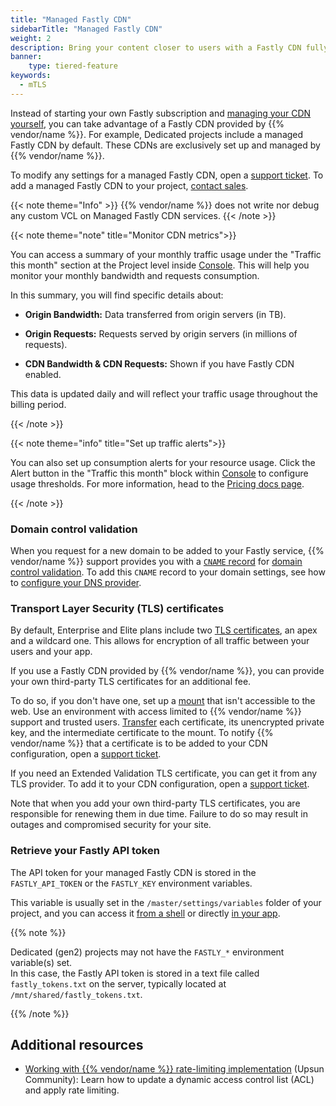 ```yaml
---
title: "Managed Fastly CDN"
sidebarTitle: "Managed Fastly CDN"
weight: 2
description: Bring your content closer to users with a Fastly CDN fully managed by {{% vendor/name %}}.
banner:
    type: tiered-feature
keywords:
  - mTLS
---
```


Instead of starting your own Fastly subscription and [managing your CDN yourself](/domains/cdn/fastly.md),
you can take advantage of a Fastly CDN provided by {{% vendor/name %}}.
For example, Dedicated projects include a managed Fastly CDN by default.
These CDNs are exclusively set up and managed by {{% vendor/name %}}.

To modify any settings for a managed Fastly CDN,
open a [support ticket](/learn/overview/get-support.md).
To add a managed Fastly CDN to your project,
[contact sales](https://upsun.com/contact-us/).

{{< note theme="Info" >}}
{{% vendor/name %}} does not write nor debug any custom VCL on Managed Fastly CDN services.
{{< /note >}}

{{< note theme="note" title="Monitor CDN metrics">}}

You can access a summary of your monthly traffic usage under the "Traffic this month" section at the Project level inside [Console](https://console.upsun.com/). This will help you monitor your monthly bandwidth and requests consumption. 

In this summary, you will find specific details about:

- **Origin Bandwidth:** Data transferred from origin servers (in TB).

- **Origin Requests:** Requests served by origin servers (in millions of requests).

- **CDN Bandwidth & CDN Requests:** Shown if you have Fastly CDN enabled.

This data is updated daily and will reflect your traffic usage throughout the billing period. 

{{< /note >}}

{{< note theme="info" title="Set up traffic alerts">}}

You can also set up consumption alerts for your resource usage. Click the Alert button in the "Traffic this month" block within [Console](https://console.upsun.com/) to configure usage thresholds. For more information, head to the [Pricing docs page](/administration/pricing.html#monthly-traffic-alerts).

{{< /note >}}

### Domain control validation

When you request for a new domain to be added to your Fastly service,
{{% vendor/name %}} support provides you with a [`CNAME` record](/domains/steps/dns.md) for [domain control validation](/domains/troubleshoot.md#ownership-verification).
To add this `CNAME` record to your domain settings,
see how to [configure your DNS provider](/domains/steps/_index.md#2-configure-your-dns-provider).

### Transport Layer Security (TLS) certificates

By default, Enterprise and Elite plans include two [TLS certificates](/glossary/_index.md#transport-layer-security-tls),
an apex and a wildcard one.
This allows for encryption of all traffic between your users and your app.

If you use a Fastly CDN provided by {{% vendor/name %}},
you can provide your own third-party TLS certificates for an additional fee.

To do so, if you don't have one,
set up a [mount](/create-apps/app-reference/single-runtime-image.md#mounts) that isn't accessible to the web.
Use an environment with access limited to {{% vendor/name %}} support and trusted users.
[Transfer](/development/file-transfer.md) each certificate, its unencrypted private key,
and the intermediate certificate to the mount.
To notify {{% vendor/name %}} that a certificate is to be added to your CDN configuration,
open a [support ticket](/learn/overview/get-support.md).

If you need an Extended Validation TLS certificate,
you can get it from any TLS provider.
To add it to your CDN configuration, open a [support ticket](/learn/overview/get-support.md).

Note that when you add your own third-party TLS certificates,
you are responsible for renewing them in due time.
Failure to do so may result in outages and compromised security for your site.

### Retrieve your Fastly API token

The API token for your managed Fastly CDN is stored in the `FASTLY_API_TOKEN` or the `FASTLY_KEY` environment variables.

This variable is usually set in the `/master/settings/variables` folder of your project,
and you can access it [from a shell](/development/variables/use-variables.md#access-variables-in-a-shell)
or directly [in your app](/development/variables/use-variables.md#access-variables-in-your-app).

{{% note %}}

Dedicated (gen2) projects may not have the `FASTLY_*` environment variable(s) set.</br>
In this case, the Fastly API token is stored in a text file called `fastly_tokens.txt` on the server,
typically located at `/mnt/shared/fastly_tokens.txt`.

{{% /note %}}

## Additional resources
- [Working with {{% vendor/name %}} rate-limiting implementation](https://support.platform.sh/hc/en-us/community/posts/26091087795602-Working-with-platform-sh-rate-limiting-implementation-Fastly) (Upsun Community): Learn how to update a dynamic access control list (ACL) and apply rate limiting. 